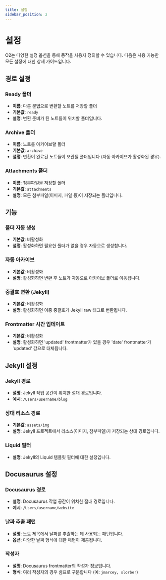 ```yaml
---
title: 설정
sidebar_position: 2
---
```


# 설정

O2는 다양한 설정 옵션을 통해 동작을 사용자 정의할 수 있습니다. 다음은 사용 가능한 모든 설정에 대한 상세 가이드입니다.

## 경로 설정

### Ready 폴더
- **이름**: 다른 문법으로 변환할 노트를 저장할 폴더
- **기본값**: `ready`
- **설명**: 변환 준비가 된 노트들이 위치할 폴더입니다.

### Archive 폴더
- **이름**: 노트를 아카이브할 폴더
- **기본값**: `archive`
- **설명**: 변환이 완료된 노트들이 보관될 폴더입니다 (자동 아카이브가 활성화된 경우).

### Attachments 폴더
- **이름**: 첨부파일을 저장할 폴더
- **기본값**: `attachments`
- **설명**: 모든 첨부파일(이미지, 파일 등)이 저장되는 폴더입니다.

## 기능

### 폴더 자동 생성
- **기본값**: 비활성화
- **설명**: 활성화하면 필요한 폴더가 없을 경우 자동으로 생성합니다.

### 자동 아카이브
- **기본값**: 비활성화
- **설명**: 활성화하면 변환 후 노트가 자동으로 아카이브 폴더로 이동됩니다.

### 중괄호 변환 (Jekyll)
- **기본값**: 비활성화
- **설명**: 활성화하면 이중 중괄호가 Jekyll raw 태그로 변환됩니다.

### Frontmatter 시간 업데이트
- **기본값**: 비활성화
- **설명**: 활성화하면 'updated' frontmatter가 있을 경우 'date' frontmatter가 'updated' 값으로 대체됩니다.

## Jekyll 설정

### Jekyll 경로
- **설명**: Jekyll 작업 공간이 위치한 절대 경로입니다.
- **예시**: `/Users/username/blog`

### 상대 리소스 경로
- **기본값**: `assets/img`
- **설명**: Jekyll 프로젝트에서 리소스(이미지, 첨부파일)가 저장되는 상대 경로입니다.

### Liquid 필터
- **설명**: Jekyll의 Liquid 템플릿 필터에 대한 설정입니다.

## Docusaurus 설정

### Docusaurus 경로
- **설명**: Docusaurus 작업 공간이 위치한 절대 경로입니다.
- **예시**: `/Users/username/website`

### 날짜 추출 패턴
- **설명**: 노트 제목에서 날짜를 추출하는 데 사용되는 패턴입니다.
- **옵션**: 다양한 날짜 형식에 대한 패턴이 제공됩니다.

### 작성자
- **설명**: Docusaurus frontmatter의 작성자 정보입니다.
- **형식**: 여러 작성자의 경우 쉼표로 구분합니다 (예: `jmarcey, slorber`)
